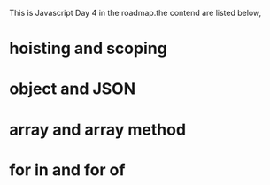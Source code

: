 This is Javascript Day 4 in the roadmap.the contend are listed below,

# hoisting and scoping
# object and JSON
# array and array method
# for in and for of 